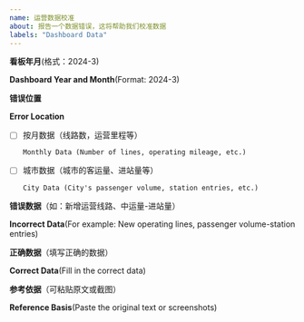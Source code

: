```yaml
---
name: 运营数据校准
about: 报告一个数据错误，这将帮助我们校准数据
labels: "Dashboard Data"
---
```


**看板年月**(格式：2024-3)

**Dashboard Year and Month**(Format: 2024-3)



**错误位置**

**Error Location**

- [ ] 按月数据（线路数，运营里程等）

      Monthly Data (Number of lines, operating mileage, etc.)

- [ ] 城市数据（城市的客运量、进站量等）

      City Data (City's passenger volume, station entries, etc.)

**错误数据**（如：新增运营线路、中运量-进站量）

**Incorrect Data**(For example: New operating lines, passenger volume-station entries)



**正确数据**（填写正确的数据）

**Correct Data**(Fill in the correct data)



**参考依据**（可粘贴原文或截图）

**Reference Basis**(Paste the original text or screenshots)


